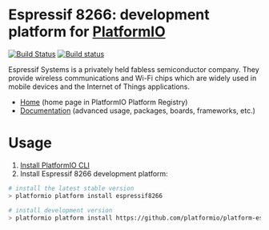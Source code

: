 # Espressif 8266: development platform for [PlatformIO](http://platformio.org)
[![Build Status](https://travis-ci.org/platformio/platform-espressif8266.svg?branch=develop)](https://travis-ci.org/platformio/platform-espressif8266)
[![Build status](https://ci.appveyor.com/api/projects/status/aob49qatio84iygj/branch/develop?svg=true)](https://ci.appveyor.com/project/ivankravets/platform-espressif8266/branch/develop)

Espressif Systems is a privately held fabless semiconductor company. They provide wireless communications and Wi-Fi chips which are widely used in mobile devices and the Internet of Things applications.

* [Home](http://platformio.org/platforms/espressif8266) (home page in PlatformIO Platform Registry)
* [Documentation](http://docs.platformio.org/en/stable/platforms/espressif8266.html) (advanced usage, packages, boards, frameworks, etc.)

# Usage

1. [Install PlatformIO CLI](http://docs.platformio.org/en/stable/installation.html)
2. Install Espressif 8266 development platform:
```bash
# install the latest stable version
> platformio platform install espressif8266

# install development version
> platformio platform install https://github.com/platformio/platform-espressif8266.git
```
